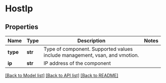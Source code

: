 # HostIp

## Properties
Name | Type | Description | Notes
------------ | ------------- | ------------- | -------------
**type** | **str** | Type of component. Supported values include management, vsan, and vmotion. | 
**ip** | **str** | IP address of the component | 

[[Back to Model list]](../README.md#documentation-for-models) [[Back to API list]](../README.md#documentation-for-api-endpoints) [[Back to README]](../README.md)

